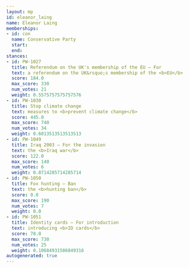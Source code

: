 ```yaml
---
layout: mp
id: eleanor_laing
name: Eleanor Laing
memberships:
- id: con
  name: Conservative Party
  start: 
  end: 
stances:
- id: PW-1027
  title: Referendum on the UK's membership of the EU — For
  text: a referendum on the UK&rsquo;s membership of the <b>EU</b>
  score: 184.0
  max_score: 330
  num_votes: 21
  weight: 0.5575757575757576
- id: PW-1030
  title: Stop climate change
  text: measures to <b>prevent climate change</b>
  score: 445.0
  max_score: 740
  num_votes: 34
  weight: 0.6013513513513513
- id: PW-1049
  title: Iraq 2003 — For the invasion
  text: the <b>Iraq war</b>
  score: 122.0
  max_score: 140
  num_votes: 6
  weight: 0.8714285714285714
- id: PW-1050
  title: Fox hunting — Ban
  text: the <b>hunting ban</b>
  score: 0.0
  max_score: 190
  num_votes: 7
  weight: 0.0
- id: PW-1051
  title: Identity cards — For introduction
  text: introducing <b>ID cards</b>
  score: 78.0
  max_score: 730
  num_votes: 25
  weight: 0.10684931506849316
autogenerated: true
---
```

